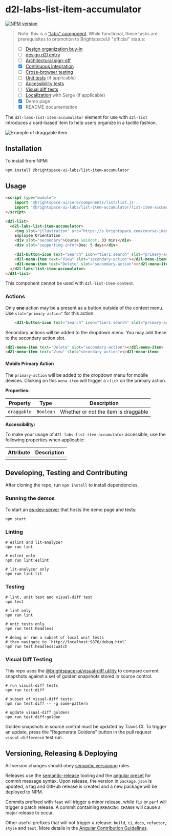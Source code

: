 # d2l-labs-list-item-accumulator

[![NPM version](https://img.shields.io/npm/v/@brightspace-ui-labs/list-item-accumulator.svg)](https://www.npmjs.org/package/@brightspace-ui-labs/list-item-accumulator)

> Note: this is a ["labs" component](https://github.com/BrightspaceUI/guide/wiki/Component-Tiers). While functional, these tasks are prerequisites to promotion to BrightspaceUI "official" status:
>
> - [ ] [Design organization buy-in](https://github.com/BrightspaceUI/guide/wiki/Before-you-build#working-with-design)
> - [ ] [design.d2l entry](http://design.d2l/)
> - [ ] [Architectural sign-off](https://github.com/BrightspaceUI/guide/wiki/Before-you-build#web-component-architecture)
> - [x] [Continuous integration](https://github.com/BrightspaceUI/guide/wiki/Testing#testing-continuously-with-travis-ci)
> - [ ] [Cross-browser testing](https://github.com/BrightspaceUI/guide/wiki/Testing#cross-browser-testing-with-sauce-labs)
> - [ ] [Unit tests](https://github.com/BrightspaceUI/guide/wiki/Testing#testing-with-polymer-test) (if applicable)
> - [ ] [Accessibility tests](https://github.com/BrightspaceUI/guide/wiki/Testing#automated-accessibility-testing-with-axe)
> - [ ] [Visual diff tests](https://github.com/BrightspaceUI/visual-diff)
> - [ ] [Localization](https://github.com/BrightspaceUI/guide/wiki/Localization) with Serge (if applicable)
> - [x] Demo page
> - [x] README documentation

The `d2l-labs-list-item-accumulator` element for use with `d2l-list` introduces a card-based item to help users organize in a tactile fashion.

![Example of draggable item](https://raw.githubusercontent.com/BrightspaceUILabs/list-item-accumulator/zina/add-drag/screenshots/draggable-dragging.png)

## Installation

To install from NPM:

```shell
npm install @brightspace-ui-labs/list-item-accumulator
```

## Usage

```html
<script type="module">
    import '@brightspace-ui/core/components/list/list.js';
    import '@brightspace-ui-labs/list-item-accumulator/list-item-accumulator.js';
</script>

<d2l-list>
  <d2l-labs-list-item-accumulator>
    <img slot="illustration" src="https://s.brightspace.com/course-images/images/e5fd575a-bc14-4a80-89e1-46f349a76178/tile-high-density-max-size.jpg">
    Employee Orientation
    <div slot="secondary">Course &middot; 33 mins</div>
    <div slot="supporting-info">Due: 5 days</div>

    <d2l-button-icon text="Search" icon="tier1:search" slot="primary-action"></d2l-button-icon>
    <d2l-menu-item text="View" slot="secondary-action"></d2l-menu-item>
    <d2l-menu-item text="Delete" slot="secondary-action"></d2l-menu-item>
  </d2l-labs-list-item-accumulator>
</d2l-list>
```

This component cannot be used with `d2l-list-item-content`.

### Actions

Only **one** action may be a present as a button outside of the context menu. Use `slot="primary-action"` for this action.

```html
    <d2l-button-icon text="Search" icon="tier1:search" slot="primary-action"></d2l-button-icon>
```

Secondary actions will be added to the dropdown menu. You may add these to the secondary action slot.

```html
<d2l-menu-item text="Delete" slot="secondary-action"></d2l-menu-item>
<d2l-menu-item text="View" slot="secondary-action"></d2l-menu-item>
```

#### Mobile Primary Action

The `primary-action` will be added to the dropdown menu for mobile devices. Clicking on this `menu-item` will trigger a `click` on the primary action.

**Properties:**

| Property | Type | Description |
|--|--|--|
| `draggable` | `Boolean` | Whether or not the item is draggable |

**Accessibility:**

To make your usage of `d2l-labs-list-item-accumulator` accessible, use the following properties when applicable:

| Attribute | Description |
|--|--|
| | |

## Developing, Testing and Contributing

After cloning the repo, run `npm install` to install dependencies.

### Running the demos

To start an [es-dev-server](https://open-wc.org/developing/es-dev-server.html) that hosts the demo page and tests:

```shell
npm start
```

### Linting

```shell
# eslint and lit-analyzer
npm run lint

# eslint only
npm run lint:eslint

# lit-analyzer only
npm run lint:lit
```

### Testing

```shell
# lint, unit test and visual-diff test
npm test

# lint only
npm run lint

# unit tests only
npm run test:headless

# debug or run a subset of local unit tests
# then navigate to `http://localhost:9876/debug.html`
npm run test:headless:watch
```

### Visual Diff Testing

This repo uses the [@brightspace-ui/visual-diff utility](https://github.com/BrightspaceUI/visual-diff/) to compare current snapshots against a set of golden snapshots stored in source control.

```shell
# run visual-diff tests
npm run test:diff

# subset of visual-diff tests:
npm run test:diff -- -g some-pattern

# update visual-diff goldens
npm run test:diff:golden
```

Golden snapshots in source control must be updated by Travis CI. To trigger an update, press the "Regenerate Goldens" button in the pull request `visual-difference` test run.

## Versioning, Releasing & Deploying

All version changes should obey [semantic versioning](https://semver.org/) rules.

Releases use the [semantic-release](https://semantic-release.gitbook.io/) tooling and the [angular preset](https://github.com/conventional-changelog/conventional-changelog/tree/master/packages/conventional-changelog-angular) for commit message syntax. Upon release, the version in `package.json` is updated, a tag and GitHub release is created and a new package will be deployed to NPM.

Commits prefixed with `feat` will trigger a minor release, while `fix` or `perf` will trigger a patch release. A commit containing `BREAKING CHANGE` will cause a major release to occur.

Other useful prefixes that will not trigger a release: `build`, `ci`, `docs`, `refactor`, `style` and `test`. More details in the [Angular Contribution Guidelines](https://github.com/angular/angular/blob/master/CONTRIBUTING.md#type).
